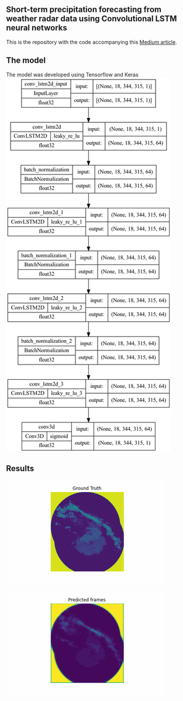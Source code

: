 ## Short-term precipitation forecasting from weather radar data using Convolutional LSTM neural networks
This is the repository with the code accompanying this [Medium article](https://medium.com/@petrosdemetrakopoulos/short-term-precipitation-forecasting-using-convolutional-lstm-neural-networks-f347db1b5f1d).

## The model
The model was developed using Tensorflow and Keras
![Model](./model.png)
## Results
![Ground Truth](./ground_truth.gif)

![Predicted frames](./predicted.gif)